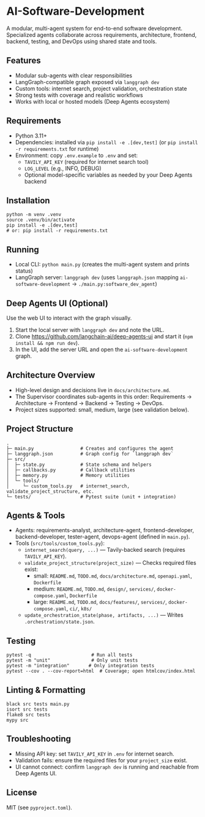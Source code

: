 # AI-Software-Development

A modular, multi-agent system for end-to-end software development. Specialized agents collaborate across requirements, architecture, frontend, backend, testing, and DevOps using shared state and tools.

## Features
- Modular sub-agents with clear responsibilities
- LangGraph-compatible graph exposed via `langgraph dev`
- Custom tools: internet search, project validation, orchestration state
- Strong tests with coverage and realistic workflows
- Works with local or hosted models (Deep Agents ecosystem)

## Requirements
- Python 3.11+
- Dependencies: installed via `pip install -e .[dev,test]` (or `pip install -r requirements.txt` for runtime)
- Environment: copy `.env.example` to `.env` and set:
  - `TAVILY_API_KEY` (required for internet search tool)
  - `LOG_LEVEL` (e.g., INFO, DEBUG)
  - Optional model-specific variables as needed by your Deep Agents backend

## Installation
```
python -m venv .venv
source .venv/bin/activate
pip install -e .[dev,test]
# or: pip install -r requirements.txt
```

## Running
- Local CLI: `python main.py` (creates the multi-agent system and prints status)
- LangGraph server: `langgraph dev` (uses `langgraph.json` mapping `ai-software-development` → `./main.py:software_dev_agent`)

## Deep Agents UI (Optional)
Use the web UI to interact with the graph visually.
1) Start the local server with `langgraph dev` and note the URL.
2) Clone https://github.com/langchain-ai/deep-agents-ui and start it (`npm install && npm run dev`).
3) In the UI, add the server URL and open the `ai-software-development` graph.

## Architecture Overview
- High-level design and decisions live in `docs/architecture.md`.
- The Supervisor coordinates sub-agents in this order: Requirements → Architecture → Frontend → Backend → Testing → DevOps.
- Project sizes supported: small, medium, large (see validation below).

## Project Structure
```
.
├─ main.py                 # Creates and configures the agent
├─ langgraph.json          # Graph config for `langgraph dev`
├─ src/
│  ├─ state.py             # State schema and helpers
│  ├─ callbacks.py         # Callback utilities
│  ├─ memory.py            # Memory utilities
│  └─ tools/
│     └─ custom_tools.py   # internet_search, validate_project_structure, etc.
└─ tests/                  # Pytest suite (unit + integration)
```

## Agents & Tools
- Agents: requirements-analyst, architecture-agent, frontend-developer, backend-developer, tester-agent, devops-agent (defined in `main.py`).
- Tools (`src/tools/custom_tools.py`):
  - `internet_search(query, ...)` — Tavily-backed search (requires `TAVILY_API_KEY`).
  - `validate_project_structure(project_size)` — Checks required files exist:
    - small: `README.md`, `TODO.md`, `docs/architecture.md`, `openapi.yaml`, `Dockerfile`
    - medium: `README.md`, `TODO.md`, `design/`, `services/`, `docker-compose.yaml`, `Dockerfile`
    - large: `README.md`, `TODO.md`, `docs/features/`, `services/`, `docker-compose.yaml`, `ci/`, `k8s/`
  - `update_orchestration_state(phase, artifacts, ...)` — Writes `.orchestration/state.json`.

## Testing
```
pytest -q                      # Run all tests
pytest -m "unit"               # Only unit tests
pytest -m "integration"       # Only integration tests
pytest --cov . --cov-report=html  # Coverage; open htmlcov/index.html
```

## Linting & Formatting
```
black src tests main.py
isort src tests
flake8 src tests
mypy src
```

## Troubleshooting
- Missing API key: set `TAVILY_API_KEY` in `.env` for internet search.
- Validation fails: ensure the required files for your `project_size` exist.
- UI cannot connect: confirm `langgraph dev` is running and reachable from Deep Agents UI.

## License
MIT (see `pyproject.toml`).
